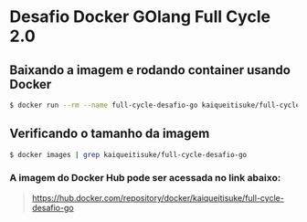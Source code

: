 # Desafio Docker GOlang Full Cycle 2.0

## Baixando a imagem e rodando container usando Docker
```bash
$ docker run --rm --name full-cycle-desafio-go kaiqueitisuke/full-cycle-desafio-go
```

## Verificando o tamanho da imagem
```bash
$ docker images | grep kaiqueitisuke/full-cycle-desafio-go
```

### A imagem do Docker Hub pode ser acessada no link abaixo:
> https://hub.docker.com/repository/docker/kaiqueitisuke/full-cycle-desafio-go